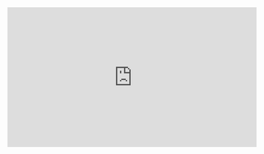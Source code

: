 ﻿<iframe width="560" height="315" src="https://www.youtube.com/embed/KMiPQ4zSBdM?list=PL1DEQjXG2xnJOSQf2421r1S040NkvCApp" frameborder="0" allowfullscreen></iframe>